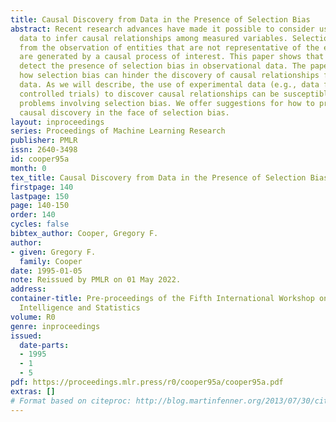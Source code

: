 ```yaml
---
title: Causal Discovery from Data in the Presence of Selection Bias
abstract: Recent research advances have made it possible to consider using observational
  data to infer causal relationships among measured variables. Selection bias results
  from the observation of entities that are not representative of the entities that
  are generated by a causal process of interest. This paper shows that we can sometimes
  detect the presence of selection bias in observational data. The paper also demonstrates
  how selection bias can hinder the discovery of causal relationships from observational
  data. As we will describe, the use of experimental data (e.g., data from randomized,
  controlled trials) to discover causal relationships can be susceptible as well to
  problems involving selection bias. We offer suggestions for how to proceed with
  causal discovery in the face of selection bias.
layout: inproceedings
series: Proceedings of Machine Learning Research
publisher: PMLR
issn: 2640-3498
id: cooper95a
month: 0
tex_title: Causal Discovery from Data in the Presence of Selection Bias
firstpage: 140
lastpage: 150
page: 140-150
order: 140
cycles: false
bibtex_author: Cooper, Gregory F.
author:
- given: Gregory F.
  family: Cooper
date: 1995-01-05
note: Reissued by PMLR on 01 May 2022.
address:
container-title: Pre-proceedings of the Fifth International Workshop on Artificial
  Intelligence and Statistics
volume: R0
genre: inproceedings
issued:
  date-parts:
  - 1995
  - 1
  - 5
pdf: https://proceedings.mlr.press/r0/cooper95a/cooper95a.pdf
extras: []
# Format based on citeproc: http://blog.martinfenner.org/2013/07/30/citeproc-yaml-for-bibliographies/
---
```

